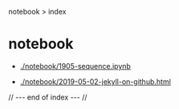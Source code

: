 notebook > index

# notebook 

- [./notebook/1905-sequence.ipynb](https://nbviewer.jupyter.org/github/sakai-memoru/m19a/blob/master/notebook/1905-sequence.ipynb)

- [./notebook/2019-05-02-jekyll-on-github.html](./2019-05-02-jekyll-on-github.html)

// --- end of index --- //
